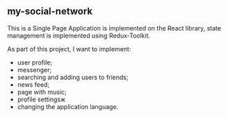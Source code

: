## my-social-network

This is a Single Page Application is implemented on the React library, state management is implemented using Redux-Toolkit.

As part of this project, I want to implement:
  - user profile;
  - messenger;
  - searching and adding users to friends;
  - news feed;
  - page with music;
  - profile settingsж
  - changing the application language.
